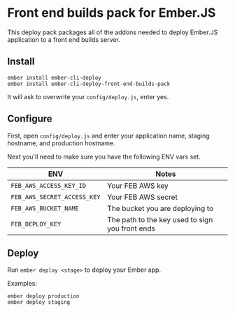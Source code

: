 # Front end builds pack for Ember.JS

This deploy pack  packages all of the addons needed to deploy Ember.JS
application to a front end builds server.

## Install

```
ember install ember-cli-deploy
ember install ember-cli-deploy-front-end-builds-pack
```

It will ask to overwrite your `config/deploy.js`, enter yes.

## Configure

First, open `config/deploy.js` and enter your application name, staging
hostname, and production hostname.

Next you'll need to make sure you have the following ENV vars set.

ENV | Notes
--- | ---
`FEB_AWS_ACCESS_KEY_ID` | Your FEB AWS key
`FEB_AWS_SECRET_ACCESS_KEY` | Your FEB AWS secret
`FEB_AWS_BUCKET_NAME` | The bucket you are deploying to
`FEB_DEPLOY_KEY` | The path to the key used to sign you front ends

## Deploy

Run `ember deploy <stage>` to deploy your Ember app.

Examples:

```
ember deploy production
ember deploy staging
```

